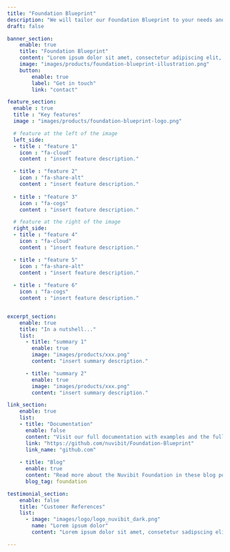 ```yaml
---
title: "Foundation Blueprint"
description: "We will tailor our Foundation Blueprint to your needs and enable you to deliver Foundation Capabilities to your Cloud Workload Development Teams with a high level of maturity."
draft: false

banner_section:
    enable: true
    title: "Foundation Blueprint"
    content: "Lorem ipsum dolor sit amet, consectetur adipiscing elit, sed do eiusmod tempor incididunt ut labore et dolore magna aliqua. Ut enim ad minim veniam, quis nostrud exercitation ullamco laboris nisi ut aliquip ex ea commodo consequat."
    image: "images/products/foundation-blueprint-illustration.png"
    button:
        enable: true
        label: "Get in touch"
        link: "contact"

feature_section:
  enable : true
  title : "Key features"
  image : "images/products/foundation-blueprint-logo.png"

  # feature at the left of the image
  left_side:
  - title : "feature 1"
    icon : "fa-cloud"
    content : "insert feature description."

  - title : "feature 2"
    icon : "fa-share-alt"
    content : "insert feature description."
    
  - title : "feature 3"
    icon : "fa-cogs"
    content : "insert feature description."

  # feature at the right of the image
  right_side:
  - title : "feature 4"
    icon : "fa-cloud"
    content : "insert feature description."

  - title : "feature 5"
    icon : "fa-share-alt"
    content : "insert feature description."
    
  - title : "feature 6"
    icon : "fa-cogs"
    content : "insert feature description."


excerpt_section:
    enable: true
    title: "In a nutshell..."
    list:
      - title: "summary 1"
        enable: true
        image: "images/products/xxx.png"
        content: "insert summary description."

      - title: "summary 2"
        enable: true
        image: "images/products/xxx.png"
        content: "insert summary description."

link_section:
    enable: true
    list:
    - title: "Documentation"
      enable: false
      content: "Visit our full documentation with examples and the full architecture on"
      link: "https://github.com/nuvibit/Foundation-Blueprint"
      link_name: "github.com"
    
    - title: "Blog"
      enable: true
      content: "Read more about the Nuvibit Foundation in these blog posts"
      blog_tag: foundation

testimonial_section:
    enable: false
    title: "Customer References"
    list:
      - image: "images/logo/logo_nuvibit_dark.png"
        name: "Lorem ipsum dolor"
        content: "Lorem ipsum dolor sit amet, consetetur sadipscing elitr, sed diam nonumy eirmod tempor invidunt"

---
```

